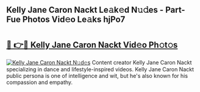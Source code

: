 ## Kelly Jane Caron Nackt Le𝚊k𝚎d N𝚞𝚍es - Part-Fue Photos Vid𝚎o Le𝚊ks hjPo7

# <h2><a href="http://fb7p7dw.evod.top/?m=Kelly+Jane+Caron+Nackt">🔗 👉🔴 Kelly Jane Caron Nackt Vid𝚎o Ph𝚘t𝚘s</a></h2>

[![Kelly Jane Caron Nackt N𝚞d𝚎s](https://i.imgur.com/8V9OHl7.gif)](http://fb7p7dw.evod.top/?m=Kelly+Jane+Caron+Nackt)
Content creator Kelly Jane Caron Nackt specializing in dance and lifestyle-inspired videos. Kelly Jane Caron Nackt public persona is one of intelligence and wit, but he's also known for his compassion and empathy. 
